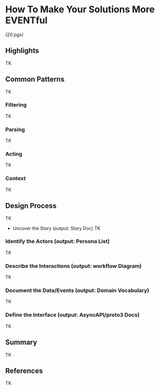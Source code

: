 # How To Make Your Solutions More EVENTful 

*(20 pgs)*

## Highlights
TK

## Common Patterns
TK

### Filtering
TK

### Parsing
TK

### Acting
TK

### Context
TK

## Design Process
TK

   * Uncover the Story (output: Story Doc)
TK

### Identify the Actors (output: Persona List)
TK

### Describe the Interactions (output: workflow Diagram)
TK

### Document the Data/Events (output: Domain Vocabulary)
TK

### Define the Interface (output: AsyncAPI/proto3 Docs)
TK

## Summary
TK

## References
TK


